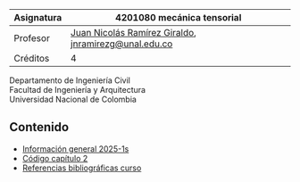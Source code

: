 | Asignatura | 4201080 mecánica tensorial                                                             |
| ---        | ---                                                                                    |
| Profesor   | [Juan Nicolás Ramírez Giraldo](https://github.com/jnramirezg/), jnramirezg@unal.edu.co |
| Créditos   | 4                                                                                      |

Departamento de Ingeniería Civil\
Facultad de Ingeniería y Arquitectura\
Universidad Nacional de Colombia


## Contenido
- [Información general 2025-1s](/docs/informacion_general.md)
- [Código capítulo 2](https://github.com/diegoandresalvarez/solidos/tree/master/codigo/02_esfuerzos)
- [Referencias bibliográficas curso](/docs/referencias_curso.md)
